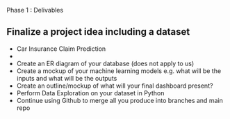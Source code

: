 Phase 1 : Delivables

## Finalize a project idea including a dataset
-  Car Insurance Claim Prediction
-  
- Create an ER diagram of your database (does not apply to us)
- Create a mockup of your machine learning models e.g. what will be the inputs and what will be the outputs
- Create an outline/mockup of what will your final dashboard present?
- Perform Data Exploration on your dataset in Python
- Continue using Github to merge all you produce into branches and main repo
